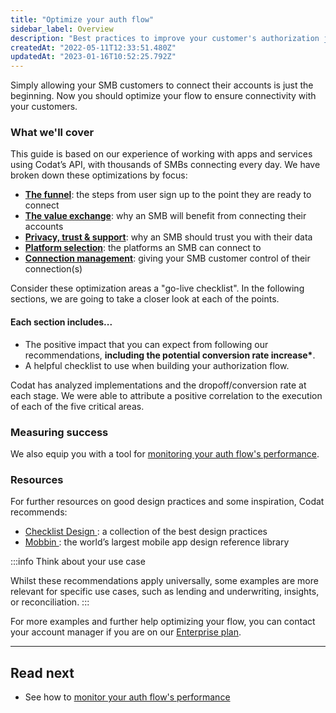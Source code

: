 ```yaml
---
title: "Optimize your auth flow"
sidebar_label: Overview
description: "Best practices to improve your customer's authorization journey experience"
createdAt: "2022-05-11T12:33:51.480Z"
updatedAt: "2023-01-16T10:52:25.792Z"
---
```


Simply allowing your SMB customers to connect their accounts is just the beginning. Now you should optimize your flow to ensure connectivity with your customers.

### What we'll cover

This guide is based on our experience of working with apps and services using Codat’s API, with thousands of SMBs connecting every day. We have broken down these optimizations by focus:

- **[The funnel](/auth-flow/optimize/funnel)**: the steps from user sign up to the point they are ready to connect
- **[The value exchange](/auth-flow/optimize/value-exchange)**: why an SMB will benefit from connecting their accounts
- **[Privacy, trust & support](/auth-flow/optimize/privacy)**: why an SMB should trust you with their data
- **[Platform selection](/auth-flow/optimize/platform-selection)**: the platforms an SMB can connect to
- **[Connection management](/auth-flow/optimize/connection-management)**: giving your SMB customer control of their connection(s)

Consider these optimization areas a "go-live checklist". In the following sections, we are going to take a closer look at each of the points.

#### Each section includes...

- The positive impact that you can expect from following our recommendations, **including the potential conversion rate increase\***.
- A helpful checklist to use when building your authorization flow.

Codat has analyzed implementations and the dropoff/conversion rate at each stage. We were able to attribute a positive correlation to the execution of each of the five critical areas.

### Measuring success

We also equip you with a tool for [monitoring your auth flow's performance](/auth-flow/optimize/optimize-the-connection-journey).

### Resources

For further resources on good design practices and some inspiration, Codat recommends:

- <a href="https://www.checklist.design/" target="blank">
    Checklist Design
  </a>
  : a collection of the best design practices
- <a href="https://mobbin.com/browse/ios/apps" target="blank">
    Mobbin
  </a>
  : the world’s largest mobile app design reference library

:::info Think about your use case

Whilst these recommendations apply universally, some examples are more relevant for specific use cases, such as lending and underwriting, insights, or reconciliation.
:::

For more examples and further help optimizing your flow, you can contact your account manager if you are on our [Enterprise plan](https://www.codat.io/plans/).

---

## Read next

- See how to [monitor your auth flow's performance](/auth-flow/optimize/optimize-the-connection-journey)